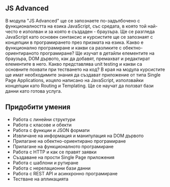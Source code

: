 JS Advanced
------------------------
В модула "JS Advanced" ще се запознаете по-задълбочено с функционалността на езика JavaScript, със средата, в която той най-често е изполван и за която е създаден - браузъра. Ще се разгледа JavaScript като основен синтаксис и курсистите ще се запознаят с концепции в програмирането през призмата на езика. Какво е функционално програмиране и какви са разликите с обектно-ориентираното програмиране? Ще изучат в детайли елементите на браузъра, DOM дървото, как да добавят, премахват и редактират елементите в него. Какво представлява unit testing и какви са основните похвати при тестването на код? В края на модула курсистите ще имат необходимите знания да създават приложение от типа Single Page Applications, изцяло написано на JavaScript, използвайки концепции като Routing и Templating. Ще се научат да ползват бази данни като готова услуга.

Придобити умения
------------------------
- Работа с линейни структури
- Работа с класове и обекти
- Работа с функции и JSON формати
- Извличане на информация и манипулация на DOM дървото
- Прилагане на обектно-ориентирано програмиране
- Прилагане на функционалното програмиране
- Работа с HTTP и как се правят заявки
- Създаване на прости Single Page приложения
- Работа с шаблони и рутиране
- Работа с нерелационни бази данни
- Работа с REST API и асинхронно програмиране
- Тестване на апликацията
